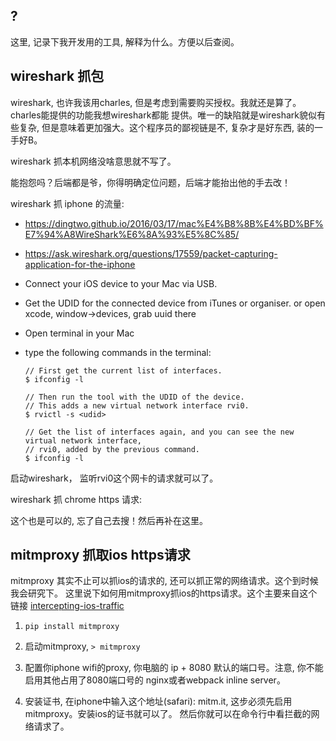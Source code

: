 ## ?
这里, 记录下我开发用的工具, 解释为什么。方便以后查阅。


## wireshark 抓包
wireshark, 也许我该用charles, 但是考虑到需要购买授权。我就还是算了。charles能提供的功能我想wireshark都能
提供。唯一的缺陷就是wireshark貌似有些复杂, 但是意味着更加强大。这个程序员的鄙视链是不, 复杂才是好东西, 
装的一手好B。

wireshark 抓本机网络没啥意思就不写了。

能抱怨吗？后端都是爷，你得明确定位问题，后端才能抬出他的手去改！

wireshark 抓 iphone 的流量:
* https://dingtwo.github.io/2016/03/17/mac%E4%B8%8B%E4%BD%BF%E7%94%A8WireShark%E6%8A%93%E5%8C%85/
* https://ask.wireshark.org/questions/17559/packet-capturing-application-for-the-iphone


* Connect your iOS device to your Mac via USB.
* Get the UDID for the connected device from iTunes or organiser.
  or open xcode, window->devices, grab uuid there 
* Open terminal in your Mac
* type the following commands in the terminal:

  ```
  // First get the current list of interfaces.
  $ ifconfig -l 

  // Then run the tool with the UDID of the device.
  // This adds a new virtual network interface rvi0.
  $ rvictl -s <udid>

  // Get the list of interfaces again, and you can see the new virtual network interface,
  // rvi0, added by the previous command.
  $ ifconfig -l 

  ```

启动wireshark， 监听rvi0这个网卡的请求就可以了。


wireshark 抓 chrome https 请求:

这个也是可以的, 忘了自己去搜！然后再补在这里。


## mitmproxy 抓取ios https请求
mitmproxy 其实不止可以抓ios的请求的, 还可以抓正常的网络请求。这个到时候我会研究下。
这里说下如何用mitmproxy抓ios的https请求。这个主要来自这个链接 [intercepting-ios-traffic](http://jasdev.me/intercepting-ios-traffic)

1. `pip install mitmproxy`
2. 启动mitmproxy, `> mitmproxy`
3. 配置你iphone wifi的proxy, 你电脑的 ip + 8080 默认的端口号。注意, 你不能启用其他占用了8080端口号的
nginx或者webpack inline server。
 
4. 安装证书, 在iphone中输入这个地址(safari): mitm.it, 这步必须先启用mitmproxy。安装ios的证书就可以了。
然后你就可以在命令行中看拦截的网络请求了。

 























